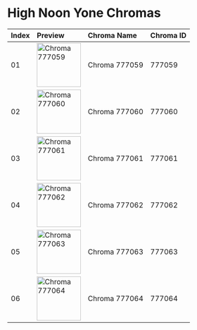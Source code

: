 # High Noon Yone Chromas

| Index | Preview | Chroma Name | Chroma ID |
|:---|:---|:---|:---|
| 01 | <img src='https://raw.communitydragon.org/latest/plugins/rcp-be-lol-game-data/global/default/v1/champion-chroma-images/777/777059.png' alt='Chroma 777059' width='100'> | Chroma 777059 | 777059 |
| 02 | <img src='https://raw.communitydragon.org/latest/plugins/rcp-be-lol-game-data/global/default/v1/champion-chroma-images/777/777060.png' alt='Chroma 777060' width='100'> | Chroma 777060 | 777060 |
| 03 | <img src='https://raw.communitydragon.org/latest/plugins/rcp-be-lol-game-data/global/default/v1/champion-chroma-images/777/777061.png' alt='Chroma 777061' width='100'> | Chroma 777061 | 777061 |
| 04 | <img src='https://raw.communitydragon.org/latest/plugins/rcp-be-lol-game-data/global/default/v1/champion-chroma-images/777/777062.png' alt='Chroma 777062' width='100'> | Chroma 777062 | 777062 |
| 05 | <img src='https://raw.communitydragon.org/latest/plugins/rcp-be-lol-game-data/global/default/v1/champion-chroma-images/777/777063.png' alt='Chroma 777063' width='100'> | Chroma 777063 | 777063 |
| 06 | <img src='https://raw.communitydragon.org/latest/plugins/rcp-be-lol-game-data/global/default/v1/champion-chroma-images/777/777064.png' alt='Chroma 777064' width='100'> | Chroma 777064 | 777064 |
